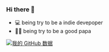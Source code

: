 ### Hi there 👋
- 💻 being try to be a indie devepoper
- 👶🏼 being try to be a good papa
  
 [![我的 GitHub 数据](https://github-readme-stats.vercel.app/api?username=qumuchegi)]()
